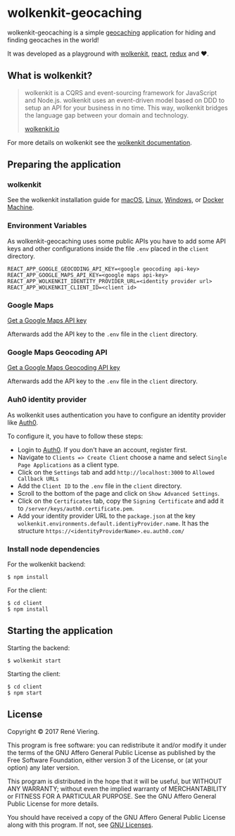 # wolkenkit-geocaching

wolkenkit-geocaching is a simple [geocaching](https://en.wikipedia.org/wiki/Geocaching) application for hiding and finding geocaches in the world!

It was developed as a playground with [wolkenkit](https://www.wolkenkit.io), [react](https://reactjs.org), [redux](https://redux.js.org) and ❤️.

## What is wolkenkit?

> wolkenkit is a CQRS and event-sourcing framework for JavaScript and Node.js. wolkenkit uses an event-driven model based on DDD to setup an API for your business in no time. This way, wolkenkit bridges the language gap between your domain and technology.
>
> [wolkenkit.io](https://www.wolkenkit.io/)

For more details on wolkenkit see the [wolkenkit documentation](https://docs.wolkenkit.io).

## Preparing the application

### wolkenkit
See the wolkenkit installation guide for [macOS](https://docs.wolkenkit.io/1.1.0/getting-started/installing-wolkenkit/installing-on-macos/), [Linux](https://docs.wolkenkit.io/1.1.0/getting-started/installing-wolkenkit/installing-on-linux/), [Windows](https://docs.wolkenkit.io/1.1.0/getting-started/installing-wolkenkit/installing-on-windows/), or [Docker Machine](https://docs.wolkenkit.io/1.1.0/getting-started/installing-wolkenkit/installing-using-docker-machine/).

### Environment Variables

As wolkenkit-geocaching uses some public APIs you have to add some API keys and other configurations inside the file `.env` placed in the `client` directory.

```
REACT_APP_GOOGLE_GEOCODING_API_KEY=<google geocoding api-key>
REACT_APP_GOOGLE_MAPS_API_KEY=<google maps api-key>
REACT_APP_WOLKENKIT_IDENTITY_PROVIDER_URL=<identity provider url>
REACT_APP_WOLKENKIT_CLIENT_ID=<client id>
```

### Google Maps

[Get a Google Maps API key](https://developers.google.com/maps/documentation/javascript/tutorial?hl=en)

Afterwards add the API key to the `.env` file in the `client` directory.

### Google Maps Geocoding API

[Get a Google Maps Geocoding API key](https://developers.google.com/maps/documentation/geocoding/start?hl=en)

Afterwards add the API key to the `.env` file in the `client` directory.

### Auh0 identity provider

As wolkenkit uses authentication you have to configure an identity provider like [Auth0](https://auth0.com).

To configure it, you have to follow these steps:

- Login to [Auth0](https://auth0.com). If you don't have an account, register first.
- Navigate to `Clients => Create Client` choose a name and select `Single Page Applications` as a client type.
- Click on the `Settings` tab and add `http://localhost:3000` to `Allowed Callback URLs`
- Add the `Client ID` to the `.env` file in the `client` directory.
- Scroll to the bottom of the page and click on `Show Advanced Settings`.
- Click on the `Certificates` tab, copy the `Signing Certificate` and add it to `/server/keys/auth0.certificate.pem`.
- Add your identity provider URL to the `package.json` at the key `wolkenkit.environments.default.identiyProvider.name`. It has the structure `https://<identityProviderName>.eu.auth0.com/`

### Install node dependencies

For the wolkenkit backend:

```shell
$ npm install
```

For the client:

```shell
$ cd client
$ npm install
```

## Starting the application

Starting the backend:

```shell
$ wolkenkit start
```

Starting the client:
```shell
$ cd client
$ npm start
```


## License

Copyright © 2017 René Viering.

This program is free software: you can redistribute it and/or modify it under the terms of the GNU Affero General Public License as published by the Free Software Foundation, either version 3 of the License, or (at your option) any later version.

This program is distributed in the hope that it will be useful, but WITHOUT ANY WARRANTY; without even the implied warranty of MERCHANTABILITY or FITNESS FOR A PARTICULAR PURPOSE. See the GNU Affero General Public License for more details.

You should have received a copy of the GNU Affero General Public License along with this program. If not, see [GNU Licenses](http://www.gnu.org/licenses/).
